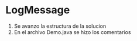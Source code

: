 # LogMessage
1. Se avanzo la estructura de la solucion
2. En el archivo Demo.java se hizo los comentarios

